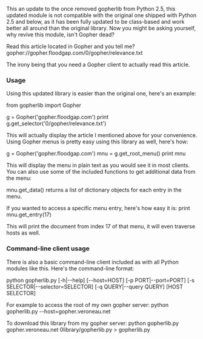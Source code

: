 This an update to the once removed gopherlib from Python 2.5, this updated module
is not compatible with the original one shipped with Python 2.5 and below, as it
has been fully updated to be class-based and work better all around than the original
library.  Now you might be asking yourself, why revive this module, isn't Gopher dead?

Read this article located in Gopher and you tell me?
gopher://gopher.floodgap.com/0/gopher/relevance.txt

The irony being that you need a Gopher client to actually read this article.

### Usage

Using this updated library is easier than the original one, here's an example:

from gopherlib import Gopher

g = Gopher('gopher.floodgap.com')
print g.get_selector('0/gopher/relevance.txt')

This will actually display the article I mentioned above for your convenience.
Using Gopher menus is pretty easy using this library as well, here's how:

g = Gopher('gopher.floodgap.com')
mnu = g.get_root_menu()
print mnu

This will display the menu in plain text as you would see it in most clients.
You can also use some of the included functions to get additional data
from the menu:

mnu.get_data() returns a list of dictionary objects for each entry in the menu.

If you wanted to access a specific menu entry, here's how easy it is:
print mnu.get_entry(17)

This will print the document from index 17 of that menu, it will even traverse
hosts as well.

### Command-line client usage

There is also a basic command-line client included as with all Python modules
like this.  Here's the command-line format:

python gopherlib.py [-h|--help] [--host=HOST] [-p PORT|--port=PORT]
                    [-s SELECTOR|--selector=SELECTOR] [-q QUERY|--query QUERY]
                    [HOST SELECTOR]

For example to access the root of my own gopher server:
python gopherlib.py --host=gopher.veroneau.net

To download this library from my gopher server:
python gopherlib.py gopher.veroneau.net 0library/gopherlib.py > gopherlib.py
